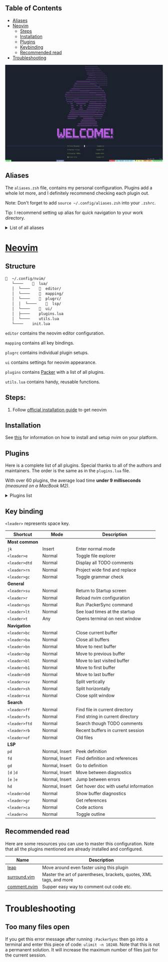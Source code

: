 ## Table of Contents
* [Aliases](#Aliases)
* [Neovim](#Neovim)
  * [Steps](#Steps)
  * [Installation](#nvim_installation)
  * [Plugins](#nvim_plugins)
  * [Keybinding](#nvim_keybinding)
  * [Recommended read](#Recommended-read)
* [Troubleshooting](#Troubleshooting)

![Startup](https://github.com/Roiqk7/dotfiles/blob/main/assets/Startup.png?raw=true)

## Aliases
The `aliases.zsh` file, contains my personal configuration. Plugins add a whole lot more, and I definitely recommend checking each plugin out.

Note: Don't forget to add `source ~/.config/aliases.zsh` into your `.zshrc`.

Tip: I recommend setting up alias for quick navigation to your work directory.

<details>
  <summary>List of all aliases</summary>

  | Alias | Command | Desription |
  |---|---|---|
  | **General** | | Practical commands |
  | `r` | `source ~/.zshrc` | Reload zsh configuration |
  | `c` | `clear` | Clear your terminal |
  | `x` | `exit` | Leave current session |
  | `u` | `bubu && maintain` | Runs all necessary update commands |
  | **Maintenance** | | Maintain this configuration with ease |
  | `u_colorls` | `gem update colorls` | Updates [colorls](https://github.com/athityakumar/colorls) |
  | `u_omz` | `omz update` | Updates [oh My ZSH!](https://ohmyz.sh) |
  | `maintain` | `u_colorls && u_omz` | Updates all plugins which are not managed by [brew](https://github.com/ohmyzsh/ohmyzsh/tree/master/plugins/brew) |
  | **Filesystem** | | Move faster across files |
  | `~` | `cd ~/` | Move to home directory |
  | `.` | `Open .` | Opens current directory |
  | `..` | `cd ..` | Move up a directory |
  | `...` | `cd ../..` | Move up 2 directories |
  | `....` | `cd ../../..` | Move up 3 directories |
  | `.....` | `cd ../../../..` | Move up 4 directories |
  | `ls` | `colorls` | Beautiful file listing |
  | `tree` | `colorls --tree=3 --sd --dark` | File tree |
  | `utree` | `colorls --tree=10 --sd --dark` | Unlimited file tree | 
  | `detail` | `colorls -lA --sd --dark` | Detailed info about files |
  | **Shortcuts** | | Fast navigation |
  | `.zshrc` | `nvim ~/.zshrc` | Opens `.zshrc` in neovim |
  | `aliases` | `nvim ~/.config/aliases.zsh` | Opens `aliases.zsh` in neovim |
  | `neovim` | `nvim ~/.config/nvim/init.lua` | Opens `init.lua` in neovim |
  | `.tmux.conf` | `nvim ~/.tmux.conf` | Opens `.tmux.conf` in neovim |
  | `.p10k` | `nvim `~.p10k.zsh` | Opens `.p10k.zsh` in neovim |
  | `.config` | `cd ~/.config` | Go to `.config` directory |
  | `work` | | Move to your work directory |
  | **Brew** | Note: [Brew](https://github.com/ohmyzsh/ohmyzsh/tree/master/plugins/brew) plugin adds a lot more | Common brew comands |
  | `bu` | `brew upgrade` | Upgrades outdated packages |
  | `bi` | `brew install` | Install package |
  | `bri` | `brew reinstall` | Reinstall package |
  | `bl` | `brew list` | List of brew packages |
  | `bubo` | `brew update && brew outdated` | Update brew and list outdated packages |
  | `bubc` | `brew upgrade && brew cleanup` | Upgrade outdated packages and run cleanup |
  | `bubu` | `bubo && bubc` | Runs both commands above |
  | **Git** | Note: [Git](https://github.com/ohmyzsh/ohmyzsh/tree/master/plugins/git) plugin adds a lot more | Common git commands |
  | `gc` | `git clone --recursive` | Clones git repository properly |

</details>

# [Neovim](https://neovim.io)

## Structure
```
📂  ~/.config/nvim/
   └────    📂  lua/
   │  └────    📂  editor/
   │  └────    📂  mapping/
   │  └────    📂  plugrc/
   │  │  └────    📂  lsp/
   │  └────    📂  ui/
   │  ├────    plugins.lua
   │  └────    utils.lua
   └────    init.lua
```

`editor` contains the neovim editor configuration.

`mapping` contains all key bindings.

`plugrc` contains individual plugin setups.

`ui` contains settings for neovim appearance.

`plugins` contains [Packer](https://github.com/wbthomason/packer.nvim) with a list of all plugins.

`utils.lua` contains handy, reusable functions.

## Steps:
1. Follow [official installation guide](#nvim_installation) to get neovim

## Installation <a name="nvim_installation"></a>
See [this](https://github.com/jdhao/nvim-config/blob/master/docs/README.md) for information on how to install and setup nvim on your platform. 

## Plugins <a name="nvim_plugins"></a>
Here is a complete list of all plugins. Special thanks to all of the authors and maintainers. The order is the same as in the `plugins.lua` file.

With over 60 plugins, the average load time **under 9 milliseconds** *(measured on a MacBook M2)*.

<details>
  <summary>Plugins list</summary>
 
  | Name | Description |
  |---|---|
  | [Packer](https://github.com/wbthomason/packer.nvim) | Plugin/Package manager |
  | [Plenary](https://github.com/nvim-lua/plenary.nvim) | Used by plugins |
  | [Impatient](https://github.com/lewis6991/impatient.nvim) | Speed up startup time |
  | **Theme** | Plugins affecting visuals |
  | [Onedark](https://github.com/navarasu/onedark.nvim) | Awesome theme |
  | [Startup](https://github.com/startup-nvim/startup.nvim) | Customizable startup screen |
  | **Essential** | Add functionality |
  | [Surround](https://github.com/tpope/vim-surround) | Master parentheses, brackets, quotes, XML tags, and more |
  | [Comment](https://github.com/numToStr/Comment.nvim) | Better comments |
  | [Leap](https://github.com/ggandor/leap.nvim) | Super fast movement |
  | [Vim Tmux Navigator](https://github.com/christoomey/vim-tmux-navigator) | Navigate seamlessly between vim and tmux |
  | [Nvim Tree](https://github.com/nvim-tree/nvim-tree.lua) | File explorer |
  | [Vim Dev Icons](https://github.com/ryanoasis/vim-devicons) | Adds icons for plugins |
  | [Lualine](https://github.com/nvim-lualine/lualine.nvim) | Adds neovim status line |
  | [Telescope](https://github.com/nvim-telescope/telescope.nvim) | Finder |
  | [Todo Comments](https://github.com/folke/todo-comments.nvim) | Add todo comments |
  | [Sad](https://github.com/ray-x/sad.nvim) | Find and replace |
  | [Neorg](https://github.com/nvim-neorg/neorg) | Organizer |
  | [Bufferline](https://github.com/akinsho/bufferline.nvim) | Shameless attempt to emulate the aesthetics of GUI text editors |
  | **Languages** | Language specific plugins |
  | [Clangd Extensions](https://github.com/p00f/clangd_extensions.nvim) | Better C/C++ experience |
  | [Neodev](https://github.com/folke/neodev.nvim) | Better Lua experience |
  | [Rust Tools](https://github.com/simrat39/rust-tools.nvim) | Better Rust experience |
  | [Glow](https://github.com/ellisonleao/glow.nvim) | Markdown preview |
  | **LSP** | Lsp related |
  | [LSP Setup](https://github.com/junnplus/lsp-setup.nvim) | Wrapper for [LSP Config](https://github.com/neovim/nvim-lspconfig) and [Mason-lspconfig](https://github.com/williamboman/mason-lspconfig.nvim) |
  | [LSP Config](https://github.com/neovim/nvim-lspconfig) | [Configs](https://github.com/neovim/nvim-lspconfig/blob/master/doc/server_configurations.md) for the [neovim LSP client](https://neovim.io/doc/user/lsp.html) |
  |[Mason](https://github.com/williamboman/mason.nvim) | Vital for LSP |
  | [Mason-lspconfig](https://github.com/williamboman/mason-lspconfig.nvim) | Vital for [Mason](https://github.com/williamboman/mason.nvim) |
 | [Nvim Cmp](https://github.com/hrsh7th/nvim-cmp) | Completion engine for neovim |
 | [Cmp Nvim LSP](https://github.com/hrsh7th/cmp-nvim-lsp) | Source for neovim's built-in language server client |
 | [Lua Snip](https://github.com/L3MON4D3/LuaSnip) | Snippets for Lua |
 | [Cmp Lua Snip](https://github.com/saadparwaiz1/cmp_luasnip) | [Lua Snip](https://github.com/L3MON4D3/LuaSnip) completion source for [Nvim Cmp](https://github.com/hrsh7th/nvim-cmp) |
 | [LSP Kind](https://github.com/onsails/lspkind.nvim) | Adds VS code like pictograms |
 | [LSP Fuzzy](https://github.com/ojroques/nvim-lspfuzzy) | Makes neovim LSP use [FZF](https://github.com/junegunn/fzf) |
 | [LSP Signature](https://github.com/ray-x/lsp_signature.nvim) | Show function signature when you type |
 | [DAP](https://github.com/mfussenegger/nvim-dap) | Debugging |
 | [DAP UI](https://github.com/rcarriga/nvim-dap-ui) | UI for DAP |
 | [DAP Virtual Text](https://github.com/theHamsta/nvim-dap-virtual-text) | Adds virtual text support to [DAP](https://github.com/mfussenegger/nvim-dap) |
 | [Trouble](https://github.com/folke/trouble.nvim) | Pretty list for diagnostics, definitions, etc. |
 | [Null-ls](https://github.com/jose-elias-alvarez/null-ls.nvim) | Inject LSP diagnostics, code actions, etc. |
 | [Mason Null-ls](https://github.com/jay-babu/mason-null-ls.nvim) | Bridges [Mason](https://github.com/williamboman/mason.nvim) and [Null-ls](https://github.com/jose-elias-alvarez/null-ls.nvim) |
 | [Treesitter](https://github.com/nvim-treesitter/nvim-treesitter) | Highlighting |
 | [LSP Saga](https://github.com/glepnir/lspsaga.nvim) | Powerfull LSP UI plugin |
 | [Fidget](https://github.com/j-hui/fidget.nvim) | LSP progress handler |
 | [LSP Colors](https://github.com/folke/lsp-colors.nvim) | Adds colors for LSP |
 | [LSP Kind](https://github.com/onsails/lspkind.nvim) | Nicer LSP |
 | [Lsp status](https://github.com/nvim-lua/lsp-status.nvim) | Status of LSP |
 | **Esthetics** | Style guide, indentation, trailing spaces etc. |
 | [Guess indent](https://github.com/NMAC427/guess-indent.nvim) | Formats indentation |
 | [Autopairs](https://github.com/windwp/nvim-autopairs) | Automatically close parens, brackets, quotes, etc. |
 | [Custom Diagnostic Highlight](https://github.com/Kasama/nvim-custom-diagnostic-highlight) | Better LSP Highlight |
 | [Dressing](https://github.com/stevearc/dressing.nvim) | Better UI |
 | [Git Signs](https://github.com/lewis6991/gitsigns.nvim) | Git decorations |
 
</details>

## Key binding <a name="nvim_keybinding"></a>
`<leader>` represents space key.

| Shortcut | Mode | Description |
|---|---|---|
| **Most common** | | |
| `jk` | Insert | Enter normal mode |
| `<leader>e` | Normal | Toggle file explorer |
| `<leader>dtd` | Normal | Display all TODO comments |
| `<leader>rn` | Normal | Project wide find and replace |
| `<leader>gc` | Normal | Toggle grammar check |
| **General** | | |
| `<leader>su` | Normal | Return to Startup screen |
| `<leader>r` | Normal | Reload nvim configuration |
| `<leader>ps` | Normal | Run :PackerSync command |
| `<leader>lt` | Normal | See load times at the startup |
| `<leader>t` | Any | Opens terminal on next window |
| **Navigation** | | |
| `<leader>bc` | Normal | Close current buffer |
| `<leader>ba` | Normal | Close all buffers |
| `<leader>bn` | Normal | Move to next buffer |
| `<leader>bp` | Normal | Move to previous buffer |
| `<leader>bl` | Normal | Move to last visited buffer |
| `<leader>b1` | Normal | Move to first buffer |
| `<leader>b9` | Normal | Move to last buffer |
| `<leader>sv` | Normal | Split vertically |
| `<leader>sh` | Normal | Split horizontally |
| `<leader>sx` | Normal | Close split window |
| **Search** | | |
| `<leader>ff` | Normal | Find file in current directory |
| `<leader>fs` | Normal | Find string in current directory|
| `<leader>ftd` | Normal | Search though TODO comments |
| `<leader>rb` | Normal | Recent buffers in current session |
| `<leader>of` | Normal | Old files |
| **LSP** | | |
| `pd` | Normal, Insert | Peek definition |
| `fd` | Normal, Insert | Find definition and references |
| `gd` | Normal, Insert | Go to definition |
| `[d` `]d` | Normal, Insert | Move between diagnostics |
| `[e` `]e` | Normal, Insert | Jump between errors |
| `hd` | Normal, Insert | Get hover doc with useful information |
| `<leader>bd` | Normal | Show buffer diagnostics |
| `<leader>gr` | Normal | Get references |
| `<leader>ca` | Normal | Code actions |
| `<leader>o` | Normal | Toggle outline |

## Recommended read
Here are some resources you can use to master this configuration. Note that all the plugins mentioned are already installed and configured.

| Name | Description |
|---|---|
| [leap](https://github.com/ggandor/leap.nvim) | Move around even faster using this plugin |
| [surround.vim](https://github.com/tpope/vim-surround) | Master the art of parentheses, brackets, quotes, XML tags, and more |
| [comment.nvim](https://github.com/numToStr/Comment.nvim) | Supper easy way to comment out code etc. |

# Troubleshooting

## Too many files open
If you get this error message after running `:PackerSync` then go into a terminal and enter this piece of code: `ulimit -n 10240`. Note that this is not a permanent solution. It will increase the maximum number of files just for the current session.
